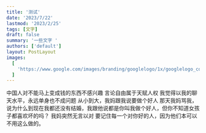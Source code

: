 ```yaml
---
title: '测试'
date: '2023/7/22'
lastmod: '2023/2/25'
tags: [文字]
draft: false
summary: '一些文字 '
authors: ['default']
layout: PostLayout
images:
  [
    'https://www.google.com/images/branding/googlelogo/1x/googlelogo_color_272x92dp.png',
  ]
---
```

中国人对不能马上变成钱的东西不感兴趣
言论自由属于天赋人权
我觉得以我的聊天水平，永远单身也不成问题
从小到大，我妈跟我说要做个好人 那天我妈骂我，说为什么到现在我都还没有结婚，我跟他说都是你叫我做个好人，但你不知道女孩子都喜欢坏的吗？ 我妈突然无言以对 ​​​
要记住每一个对你好的人，因为他们本可以不用这么做的。
